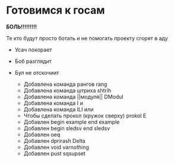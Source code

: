 # Готовимся к госам

**БОЛЬ!!!!!!!!!**

Те кто будут просто ботать и не помогать проекту сгорят в аду

  - Усач покорает
  - Боб разглядит
  - Бул не отскочиит

	- Добавлена команда рангов  rang  
	- Добавлена команда штриха  shtrih
	- Добавлена команда ||модуля||  DModul
	- Добавлена команда   I  и
	- Добавлена команда   ILI  или
	- Чтобы сделать прокол (кружок сверху)  prokol E
	- Добавлен  begin example  end example
	- Добавлен  begin sledsv  end sledsv
	- Добавлен  oeq
	- Добавлен   dprirash   Delta
	- Добавлен void   varnothing
	- Добавлен pust   sqsupset
